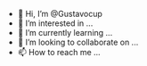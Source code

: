 - 👋 Hi, I’m @Gustavocup
- 👀 I’m interested in ...
- 🌱 I’m currently learning ...
- 💞️ I’m looking to collaborate on ...
- 📫 How to reach me ...

<!---
Gustavocup/Gustavocup is a ✨ special ✨ repository because its `README.md` (this file) appears on your GitHub profile.
You can click the Preview link to take a look at your changes.
--->
